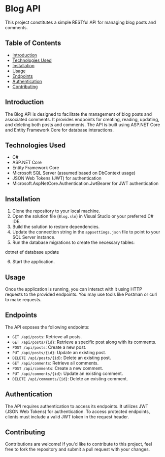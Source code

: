 # Blog API

This project constitutes a simple RESTful API for managing blog posts and comments.

## Table of Contents

- [Introduction](#introduction)
- [Technologies Used](#technologies-used)
- [Installation](#installation)
- [Usage](#usage)
- [Endpoints](#endpoints)
- [Authentication](#authentication)
- [Contributing](#contributing)

## Introduction

The Blog API is designed to facilitate the management of blog posts and associated comments. It provides endpoints for creating, reading, updating, and deleting both posts and comments. The API is built using ASP.NET Core and Entity Framework Core for database interactions.

## Technologies Used

- C#
- ASP.NET Core
- Entity Framework Core
- Microsoft SQL Server (assumed based on DbContext usage)
- JSON Web Tokens (JWT) for authentication
- Microsoft.AspNetCore.Authentication.JwtBearer for JWT authentication

## Installation

1. Clone the repository to your local machine.
2. Open the solution file (`Blog.sln`) in Visual Studio or your preferred C# IDE.
3. Build the solution to restore dependencies.
4. Update the connection string in the `appsettings.json` file to point to your SQL Server instance.
5. Run the database migrations to create the necessary tables:

dotnet ef database update

6. Start the application.

## Usage

Once the application is running, you can interact with it using HTTP requests to the provided endpoints. You may use tools like Postman or curl to make requests.

## Endpoints

The API exposes the following endpoints:

- `GET /api/posts`: Retrieve all posts.
- `GET /api/posts/{id}`: Retrieve a specific post along with its comments.
- `POST /api/posts`: Create a new post.
- `PUT /api/posts/{id}`: Update an existing post.
- `DELETE /api/posts/{id}`: Delete an existing post.
- `GET /api/comments`: Retrieve all comments.
- `POST /api/comments`: Create a new comment.
- `PUT /api/comments/{id}`: Update an existing comment.
- `DELETE /api/comments/{id}`: Delete an existing comment.

## Authentication

The API requires authentication to access its endpoints. It utilizes JWT (JSON Web Tokens) for authentication. To access protected endpoints, clients must include a valid JWT token in the request header.

## Contributing

Contributions are welcome! If you'd like to contribute to this project, feel free to fork the repository and submit a pull request with your changes.
